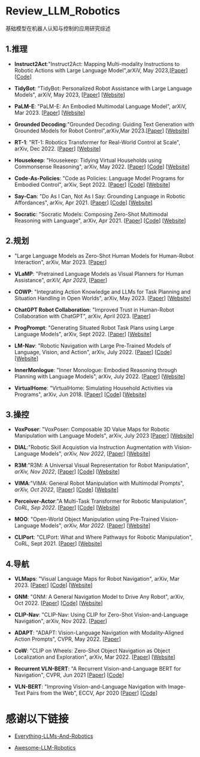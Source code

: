# Review_LLM_Robotics
基础模型在机器人认知与控制的应用研究综述

## 1.推理

- **Instruct2Act**:"Instruct2Act: Mapping Multi-modality Instructions to Robotic Actions with Large Language Model",arXiV, May 2023,[[Paper](https://arxiv.org/abs/2305.11176)]  [[Code](https://github.com/OpenGVLab/Instruct2Act)]
- **TidyBot**: "TidyBot: Personalized Robot Assistance with Large Language Models", arXiV, May 2023, [[Paper](https://arxiv.org/abs/2305.05658)] [[Website](https://tidybot.cs.princeton.edu)]

- **PaLM-E**: "PaLM-E: An Embodied Multimodal Language Model", arXiV, Mar 2023. [[Paper](https://arxiv.org/abs/2303.03378)] [[Website](https://palm-e.github.io/)]

- **Grounded Decoding**:"Grounded Decoding: Guiding Text Generation with Grounded Models for Robot Control",arXiv,Mar 2023.[[Paper](https://arxiv.org/abs/2303.00855)] [[Website](https://grounded-decoding.github.io/)]

- **RT-1**: "RT-1: Robotics Transformer for Real-World Control at Scale", arXiv, Dec 2022. [[Paper](https://arxiv.org/abs/2212.06817)] [[Website](https://robotics-transformer1.github.io/)]

- **Housekeep**: "Housekeep: Tidying Virtual Households using Commonsense Reasoning", arXiv, May 2022. [[Paper](https://arxiv.org/abs/2205.10712)] [[Code](https://github.com/yashkant/housekeep)] [[Website](https://yashkant.github.io/housekeep/)]

- **Code-As-Policies**: "Code as Policies: Language Model Programs for Embodied Control", arXiv, Sept 2022.  [[Paper](https://arxiv.org/abs/2209.07753)] [[Code](https://github.com/google-research/google-research/tree/master/code_as_policies)] [[Website](https://code-as-policies.github.io)]

- **Say-Can**: "Do As I Can, Not As I Say: Grounding Language in Robotic Affordances", arXiv, Apr 2021. [[Paper](https://arxiv.org/abs/2204.01691)] [[Code](https://say-can.github.io/#open-source)] [[Website](https://say-can.github.io)]

- **Socratic**: "Socratic Models: Composing Zero-Shot Multimodal Reasoning with Language", arXiv, Apr 2021. [[Paper](https://arxiv.org/abs/2204.00598)] [[Code](https://socraticmodels.github.io/#code)] [[Website](https://socraticmodels.github.io)]

  

## 2.规划

- "Large Language Models as Zero-Shot Human Models for Human-Robot Interaction", arXiv, Mar 2023. [[Paper](https://arxiv.org/abs/2303.03548v1)] 

- **VLaMP**: "Pretrained Language Models as Visual Planners for Human Assistance", *arXiV, Apr 2023*, [[Paper](https://arxiv.org/abs/2304.09179)]

- **COWP**: "Integrating Action Knowledge and LLMs for Task Planning and Situation Handling in Open Worlds", arXiv, May 2023. [[Paper](https://arxiv.org/abs/2305.17590)] [[Website](https://cowplanning.github.io/)] 

- **ChatGPT Robot Collaboration**: "Improved Trust in Human-Robot Collaboration with ChatGPT", arXiv, April 2023. [[Paper](https://arxiv.org/abs/2304.12529)]

- **ProgPrompt**: "Generating Situated Robot Task Plans using Large Language Models", arXiv, Sept 2022. [[Paper](https://arxiv.org/abs/2209.11302)] [[Website](https://progprompt.github.io/)]

- **LM-Nav**: "Robotic Navigation with Large Pre-Trained Models of Language, Vision, and Action", arXiv, July 2022. [[Paper](https://arxiv.org/abs/2207.04429)] [[Code](https://github.com/blazejosinski/lm_nav)] [[Website](https://sites.google.com/view/lmnav)]
 - **InnerMonlogue**: "Inner Monologue: Embodied Reasoning through Planning with Language Models", arXiv, July 2022. [[Paper](https://arxiv.org/abs/2207.05608)] [[Website](https://innermonologue.github.io/)]

- **VirtualHome**: "VirtualHome: Simulating Household Activities via Programs", arXiv,    Jun 2018.  [[Paper](https://arxiv.org/abs/1806.07011)] [[Code](https://github.com/xavierpuigf/virtualhome)] [[Website](http://virtual-home.org/)]

  

## 3.操控

- **VoxPoser**: "VoxPoser: Composable 3D Value Maps for Robotic Manipulation with Language Models", arXiv, July 2023 [[Paper](https://arxiv.org/pdf/2307.05973.pdf)] [[Website](https://voxposer.github.io/)]

- **DIAL**:"Robotic Skill Acquistion via Instruction Augmentation with Vision-Language Models", *arXiv, Nov 2022*, [[Paper](https://arxiv.org/abs/2211.11736)] [[Website](https://instructionaugmentation.github.io/)]
- **R3M**:"R3M: A Universal Visual Representation for Robot Manipulation", *arXiv, Nov 2022*, [[Paper](https://arxiv.org/abs/2203.12601)] [[Code](https://github.com/facebookresearch/r3m)] [[Website](https://tinyurl.com/robotr3m)]

- **VIMA**:"VIMA: General Robot Manipulation with Multimodal Prompts", *arXiv, Oct 2022*, [[Paper](https://arxiv.org/abs/2210.03094)] [[Code](https://github.com/vimalabs/VIMA)] [[Website](https://vimalabs.github.io/)]
- **Perceiver-Actor**:"A Multi-Task Transformer for Robotic Manipulation", *CoRL, Sep 2022*. [[Paper](https://peract.github.io/paper/peract_corl2022.pdf)] [[Code](https://github.com/peract/peract)] [[Website](https://peract.github.io/)]
- **MOO**: "Open-World Object Manipulation using Pre-Trained Vision-Language Models", *arXiv, Mar 2022*. [[Paper](https://arxiv.org/abs/2303.00905)] [[Website](https://robot-moo.github.io/)]

- **CLIPort**: "CLIPort: What and Where Pathways for Robotic Manipulation", CoRL, Sept 2021. [[Paper](https://arxiv.org/abs/2109.12098)] [[Website](https://cliport.github.io/)]



## 4.导航

- **VLMaps**: "Visual Language Maps for Robot Navigation", arXiv, Mar 2023. [[Paper](https://arxiv.org/abs/2210.05714)] [[Code](https://github.com/PrieureDeSion/drive-any-robot)] [[Website](https://sites.google.com/view/drive-any-robot)]

- **GNM**:  "GNM: A General Navigation Model to Drive Any Robot", arXiv, Oct 2022. [[Paper](https://arxiv.org/abs/2210.03370)] [[Code](https://github.com/vlmaps/vlmaps)] [[Website](https://vlmaps.github.io/)]

- **CLIP-Nav**: "CLIP-Nav: Using CLIP for Zero-Shot Vision-and-Language Navigation", arXiv, Nov 2022. [[Paper](https://arxiv.org/abs/2211.16649)] 

- **ADAPT**: "ADAPT: Vision-Language Navigation with Modality-Aligned Action Prompts", CVPR, May 2022. [[Paper](https://arxiv.org/abs/2205.15509)]

- **CoW**: "CLIP on Wheels: Zero-Shot Object Navigation as Object Localization and Exploration", arXiv, Mar 2022. [[Paper](https://arxiv.org/abs/2203.10421)] [[Website](https://cow.cs.columbia.edu/)]

- **Recurrent VLN-BERT**: "A Recurrent Vision-and-Language BERT for Navigation", CVPR, Jun 2021 [[Paper](https://arxiv.org/abs/2011.13922)] [[Code](https://github.com/YicongHong/Recurrent-VLN-BERT)]

- **VLN-BERT**: "Improving Vision-and-Language Navigation with Image-Text Pairs from the Web", ECCV, Apr 2020 [[Paper](https://arxiv.org/abs/2004.14973)] [[Code](https://github.com/arjunmajum/vln-bert)]

  

# 感谢以下链接
- [Everything-LLMs-And-Robotics](https://github.com/jrin771/Everything-LLMs-And-Robotics)

- [Awesome-LLM-Robotics](https://github.com/GT-RIPL/Awesome-LLM-Robotics)
